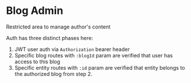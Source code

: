 # Blog Admin
Restricted area to manage author's content

Auth has three distinct phases here:
1. JWT user auth via `Authorization` bearer header
2. Specific blog routes with `:blogId` param are verified that user has access to this blog
3. Specific entity routes with `:id` param are verified that entity belongs to the authorized blog from step 2.
